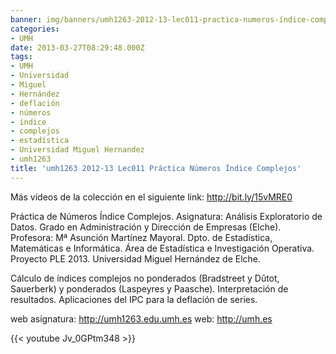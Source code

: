 ```yaml
---
banner: img/banners/umh1263-2012-13-lec011-practica-numeros-índice-complejos.jpg
categories:
- UMH
date: 2013-03-27T08:29:48.000Z
tags:
- UMH
- Universidad
- Miguel
- Hernández
- deflación
- números
- índice
- complejos
- estadística
- Universidad Miguel Hernandez
- umh1263
title: 'umh1263 2012-13 Lec011 Práctica Números Índice Complejos'
---
```


Más vídeos de la colección en el siguiente link: http://bit.ly/15vMRE0

Práctica de Números Índice Complejos.
Asignatura: Análisis Exploratorio de Datos.
Grado en Administración y Dirección de Empresas (Elche).
Profesora: Mª Asunción Martínez Mayoral.
Dpto. de Estadística, Matemáticas e Informática.
Área de Estadística e Investigación Operativa.
Proyecto PLE 2013. Universidad Miguel Hernández de Elche.

Cálculo de índices complejos no ponderados (Bradstreet y Dûtot, Sauerberk) y ponderados (Laspeyres y Paasche). Interpretación de resultados. Aplicaciones del IPC para la deflación de series.

web asignatura: http://umh1263.edu.umh.es
web: http://umh.es

{{< youtube Jv_0GPtm348 >}}
